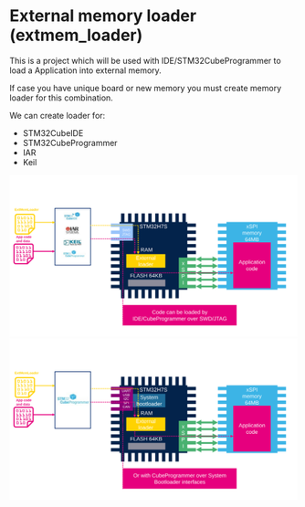 # External memory loader (extmem_loader)

This is a project which will be used with IDE/STM32CubeProgrammer to load a Application into external memory. 

If case you have unique board or new memory you must create memory loader for this combination. 

We can create loader for:
- STM32CubeIDE
- STM32CubeProgrammer
- IAR
- Keil

![](./img/Slide36.svg)
![](./img/Slide37.svg)